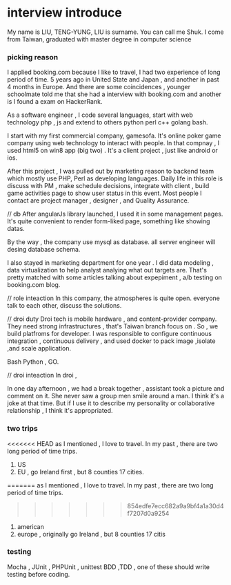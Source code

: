 

# interview introduce

My name is LIU, TENG-YUNG, LIU is surname. You can call me Shuk. I come from Taiwan, graduated with master degree in computer science 

### picking reason
I applied booking.com  because I like to travel, I had two experience of long period of time. 5 years ago in United State and Japan , and another in past 4 months in Europe. And there are some coincidences , younger schoolmate told me that she had a interview with booking.com and another is I found a exam on HackerRank.



As a software engineer , I code several languages, start with web technology php , js and extend to others python perl c++ golang bash.


I start with my first commercial company, gamesofa. It's online poker game company using web technology to interact with people. In that compnay , I used html5 on win8 app (big two) . It's a client project , just like android or ios. 


After this project , I was pulled out by marketing reason to backend team which mostly use PHP, Perl as developing languages. Daily life in this role is discuss with PM , make schedule decisions, integrate with client  , build game activities page to show user status in this event.  Most people I contact are project manager , designer , and Quality Assurance.


// db 
After angularJs library launched, I used it in some management pages. It's quite convenient to render form-liked page, something like showing datas. 

By the way , the company use mysql as database. all server engineer will desing database schema.


I also stayed in marketing department for one year . I did data modeling , data virtualization to help analyst analying what out targets are. That's pretty matched with some articles talking about expepiment , a/b testing on booking.com blog.


// role inteaction
In this company, the atmospheres is quite open. everyone talk to each other, discuss the solutions.



// droi duty
Droi tech is mobile hardware , and content-provider company. They need strong infrastructures , that's Taiwan branch focus on . So , we build platfroms for developer. I was responsible to configure continuous integration , continuous delivery , and used docker to pack image ,isolate ,and scale application. 

Bash Python , GO.



// droi inteaction
In droi , 

In one day afternoon , we had a break together , assistant took a picture and comment on it.
She never saw a group men smile around a man.
I think it's a joke at that time.
But if I use it to describe my personality or collaborative relationship , I think it's appropriated.

### two trips
<<<<<<< HEAD
as I mentioned , I love to travel. In my past , there are two long period of time trips.

1. US
2. EU , go Ireland first , but 8 counties 17 cities.

=======
as I mentioned , I love to travel. In my past , there are two long period of time trips. 
>>>>>>> 854edfe7ecc682a9a9bf4a1a30d4f7207d0a9254

1. american
2. europe , originally go Ireland , but 
8 counties 17 citis 


### testing
Mocha , JUnit , PHPUnit , unittest 
BDD ,TDD , one of these should write testing before coding.




